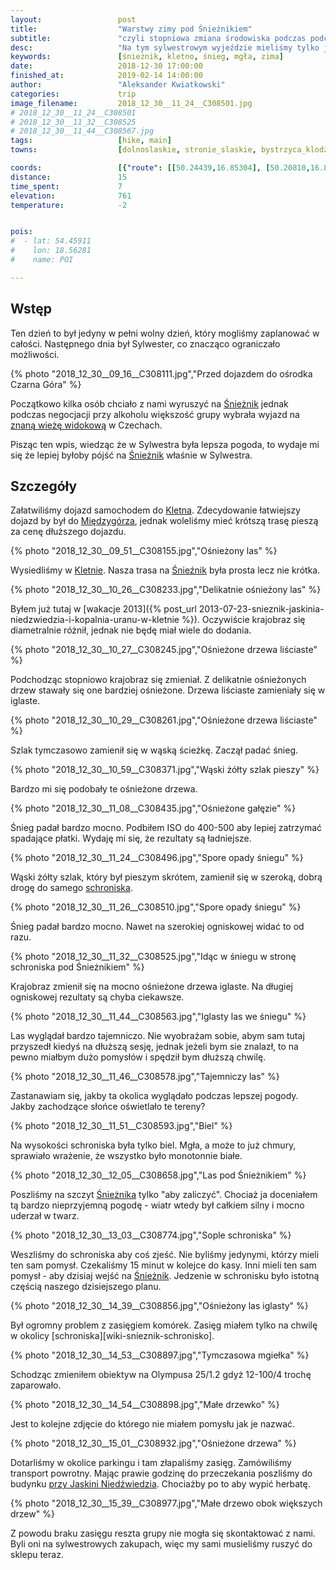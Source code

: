 ```yaml
---
layout:                 post
title:                  "Warstwy zimy pod Śnieżnikiem"
subtitle:               "czyli stopniowa zmiana środowiska podczas podchodzenia"
desc:                   "Na tym sylwestrowym wyjeździe mieliśmy tylko jeden pełny dzień do wykorzystania. Padł pomysł wejścia na Śnieżnik, który początkowo mi się średnio podobał. Ostatecznie jednak jestem zadowolony gdyż brakowało mi zimy."
keywords:               [śnieżnik, kletno, śnieg, mgła, zima]
date:                   2018-12-30 17:00:00
finished_at:            2019-02-14 14:00:00
author:                 "Aleksander Kwiatkowski"
categories:             trip
image_filename:         2018_12_30__11_24__C308501.jpg
# 2018_12_30__11_24__C308501
# 2018_12_30__11_32__C308525
# 2018_12_30__11_44__C308567.jpg
tags:                   [hike, main]
towns:                  [dolnoslaskie, stronie_slaskie, bystrzyca_klodzka]

coords:                 [{"route": [[50.24439,16.85304], [50.20810,16.83236], [50.20403,16.83922]], "type": "hike"}]
distance:               15
time_spent:             7
elevation:              761
temperature:            -2


pois:
#  - lat: 54.45911
#    lon: 18.56281
#    name: POI

---
```


[wiki-snieznik]: https://pl.wikipedia.org/wiki/%C5%9Anie%C5%BCnik_(g%C3%B3ra)
[wiki-kletno]: https://pl.wikipedia.org/wiki/Kletno
[wiki-miedzygorze]: https://pl.wikipedia.org/wiki/Mi%C4%99dzyg%C3%B3rze_(wojew%C3%B3dztwo_dolno%C5%9Bl%C4%85skie)
[wiki-schronisko-snieznik]: https://pl.wikipedia.org/wiki/Schronisko_PTTK_%E2%80%9ENa_%C5%9Anie%C5%BCniku%E2%80%9D
[wiki-jaskinia-kletno]: https://pl.wikipedia.org/wiki/Jaskinia_Nied%C5%BAwiedzia_(Sudety)

[skywalk]: https://www.dolnimorava.cz/en/the-sky-walk

## Wstęp

Ten dzień to był jedyny w pełni wolny dzień, który mogliśmy zaplanować w całości.
Następnego dnia był Sylwester, co znacząco ograniczało możliwości.

{% photo "2018_12_30__09_16__C308111.jpg","Przed dojazdem do ośrodka Czarna Góra" %}

Początkowo kilka osób chciało z nami wyruszyć na [Śnieżnik][wiki-snieznik]
jednak podczas negocjacji przy alkoholu większość grupy wybrała
wyjazd na [znaną wieżę widokową][skywalk] w Czechach.

Pisząc ten wpis, wiedząc że w Sylwestra była lepsza pogoda, to wydaje mi się że
lepiej byłoby pójść na [Śnieżnik][wiki-snieznik] właśnie w Sylwestra.

## Szczegóły

Załatwiliśmy dojazd samochodem do [Kletna][wiki-kletno]. Zdecydowanie łatwiejszy
dojazd by był do [Międzygórza][wiki-miedzygorze], jednak woleliśmy mieć
krótszą trasę pieszą za cenę dłuższego dojazdu.

{% photo "2018_12_30__09_51__C308155.jpg","Ośnieżony las" %}

Wysiedliśmy w [Kletnie][wiki-kletno]. Nasza trasa na [Śnieźnik][wiki-snieznik]
była prosta lecz nie krótka.

{% photo "2018_12_30__10_26__C308233.jpg","Delikatnie ośnieżony las" %}

Byłem już tutaj w
[wakacje 2013]({% post_url 2013-07-23-snieznik-jaskinia-niedzwiedzia-i-kopalnia-uranu-w-kletnie %}).
Oczywiście krajobraz się diametralnie różnił, jednak nie będę miał
wiele do dodania.

{% photo "2018_12_30__10_27__C308245.jpg","Ośnieżone drzewa liściaste" %}

Podchodząc stopniowo krajobraz się zmieniał. Z delikatnie ośnieżonych drzew
stawały się one bardziej ośnieżone. Drzewa liściaste zamieniały się w iglaste.

{% photo "2018_12_30__10_29__C308261.jpg","Ośnieżone drzewa liściaste" %}

Szlak tymczasowo zamienił się w wąską ścieżkę. Zaczął padać śnieg.

{% photo "2018_12_30__10_59__C308371.jpg","Wąski żółty szlak pieszy" %}

Bardzo mi się podobały te ośnieżone drzewa.

<!-- {% photo "2018_12_30__11_07__C308425.jpg","Żółty szlak" %} -->
{% photo "2018_12_30__11_08__C308435.jpg","Ośnieżone gałęzie" %}

Śnieg padał bardzo mocno. Podbiłem ISO do 400-500 aby lepiej zatrzymać
spadające płatki. Wydaję mi się, że rezultaty są ładniejsze.

{% photo "2018_12_30__11_24__C308496.jpg","Spore opady śniegu" %}

Wąski żółty szlak, który był pieszym skrótem, zamienił się
w szeroką, dobrą drogę do samego [schroniska][wiki-schronisko-snieznik].

{% photo "2018_12_30__11_26__C308510.jpg","Spore opady śniegu" %}

Śnieg padał bardzo mocno. Nawet na szerokiej ogniskowej widać to od razu.

{% photo "2018_12_30__11_32__C308525.jpg","Idąc w śniegu w stronę schroniska pod Śnieżnikiem" %}

Krajobraz zmienił się na mocno ośnieżone drzewa iglaste. Na długiej
ogniskowej rezultaty są chyba ciekawsze.

{% photo "2018_12_30__11_44__C308563.jpg","Iglasty las we śniegu" %}

Las wyglądał bardzo tajemniczo. Nie wyobrażam sobie, abym sam tutaj przyszedł
kiedyś na dłuższą sesję, jednak jeżeli bym sie znalazł, to na pewno miałbym
dużo pomysłów i spędził bym dłuższą chwilę.

{% photo "2018_12_30__11_46__C308578.jpg","Tajemniczy las" %}

Zastanawiam się, jakby ta okolica wyglądało podczas lepszej pogody.
Jakby zachodzące słońce oświetlało te tereny?

{% photo "2018_12_30__11_51__C308593.jpg","Biel" %}

Na wysokości schroniska była tylko biel. Mgła, a może to już
chmury, sprawiało wrażenie, że wszystko było monotonnie białe.

{% photo "2018_12_30__12_05__C308658.jpg","Las pod Śnieżnikiem" %}

Poszliśmy na szczyt [Śnieżnika][wiki-snieznik] tylko "aby zaliczyć".
Chociaż ja doceniałem tą bardzo nieprzyjemną pogodę - wiatr wtedy był
całkiem silny i mocno uderzał w twarz.

{% photo "2018_12_30__13_03__C308774.jpg","Sople schroniska" %}

Weszliśmy do schroniska aby coś zjeść. Nie byliśmy jedynymi, którzy mieli ten sam pomysł.
Czekaliśmy 15 minut w kolejce do kasy. Inni mieli ten sam pomysł - aby
dzisiaj wejść na [Śnieżnik][wiki-snieznik]. Jedzenie w schronisku było
istotną częścią naszego dzisiejszego planu.

{% photo "2018_12_30__14_39__C308856.jpg","Ośnieżony las iglasty" %}

Był ogromny problem z zasięgiem komórek. Zasięg miałem tylko na chwilę w okolicy
[schroniska][wiki-snieznik-schronisko].

{% photo "2018_12_30__14_53__C308897.jpg","Tymczasowa mgiełka" %}

Schodząc zmieniłem obiektyw na Olympusa 25/1.2 gdyż 12-100/4 trochę zaparowało.

{% photo "2018_12_30__14_54__C308898.jpg","Małe drzewko" %}

Jest to kolejne zdjęcie do którego nie miałem pomysłu jak je nazwać.

{% photo "2018_12_30__15_01__C308932.jpg","Ośnieżone drzewa" %}

Dotarliśmy w okolice parkingu i tam złapaliśmy zasięg. Zamówiliśmy transport powrotny.
Mając prawie godzinę do przeczekania poszliśmy do budynku
[przy Jaskini Niedźwiedzia][wiki-jaskinia-kletno].
Chociażby po to aby wypić herbatę.

{% photo "2018_12_30__15_39__C308977.jpg","Małe drzewo obok większych drzew" %}

Z powodu braku zasięgu reszta grupy nie mogła się skontaktować z nami. Byli oni
na sylwestrowych zakupach, więc my sami musieliśmy ruszyć
do sklepu teraz.
